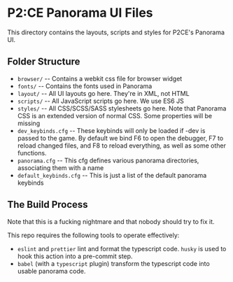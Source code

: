 # P2:CE Panorama UI Files

This directory contains the layouts, scripts and styles for P2CE's Panorama UI.

## Folder Structure

-   `browser/` -- Contains a webkit css file for browser widget
-   `fonts/` -- Contains the fonts used in Panorama
-   `layout/` -- All UI layouts go here. They're in XML, not HTML
-   `scripts/` -- All JavaScript scripts go here. We use ES6 JS
-   `styles/` -- All CSS/SCSS/SASS stylesheets go here. Note that Panorama CSS is an extended version of normal CSS. Some properties will be missing
-   `dev_keybinds.cfg` -- These keybinds will only be loaded if -dev is passed to the game. By default we bind F6 to open the debugger, F7 to reload changed files, and F8 to reload everything, as well as some other functions.
-   `panorama.cfg` -- This cfg defines various panorama directories, associating them with a name
-   `default_keybinds.cfg` -- This is just a list of the default panorama keybinds

## The Build Process

Note that this is a fucking nightmare and that nobody should try to fix it.

This repo requires the following tools to operate effectively:
- `eslint` and `prettier` lint and format the typescript code. `husky` is used to hook this action into a pre-commit step.
- `babel` (with a `typescript` plugin) transform the typescript code into usable panorama code.